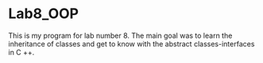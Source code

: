 # Lab8_OOP

This is my program for lab number 8.
The main goal was to learn the inheritance of classes and get to know with the abstract classes-interfaces in C ++.
